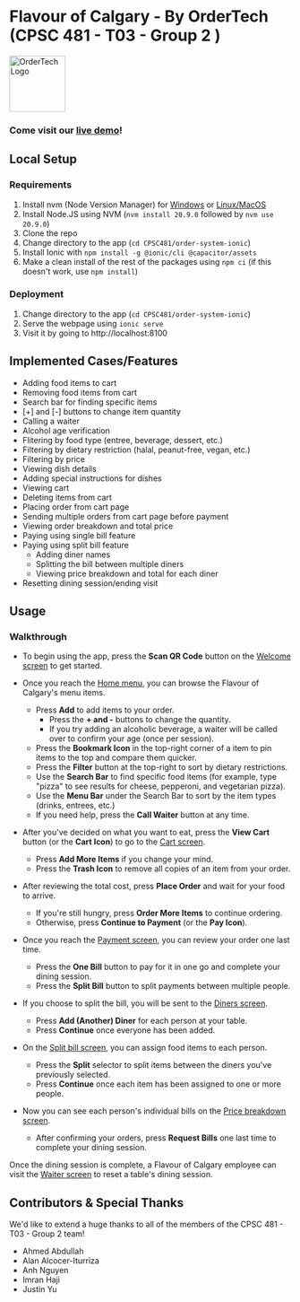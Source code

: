 # Flavour of Calgary - By OrderTech (CPSC 481 - T03 - Group 2 )

<a target="_blank" href="https://flavour-of-calgary.vercel.app/">
    <img src="https://flavour-of-calgary.vercel.app/assets/ordertechlogo-8c41d2f3.png" width="100" height="100" alt="OrderTech Logo" />
</a>

### Come visit our **[live demo](https://flavour-of-calgary.vercel.app/)**!



## Local Setup

### Requirements

1. Install nvm (Node Version Manager) for [Windows](https://github.com/coreybutler/nvm-windows) or [Linux/MacOS](https://github.com/nvm-sh/nvm)
2. Install Node.JS using NVM (`nvm install 20.9.0` followed by `nvm use 20.9.0`)
3. Clone the repo
4. Change directory to the app (`cd CPSC481/order-system-ionic`)
5. Install Ionic with `npm install -g @ionic/cli @capacitor/assets`
6. Make a clean install of the rest of the packages using `npm ci` (if this doesn't work, use `npm install`)


### Deployment
1. Change directory to the app (`cd CPSC481/order-system-ionic`)
2. Serve the webpage using `ionic serve`
3. Visit it by going to http://localhost:8100

## Implemented Cases/Features

* Adding food items to cart
* Removing food items from cart
* Search bar for finding specific items
* [+] and [-] buttons to change item quantity
* Calling a waiter
* Alcohol age verification
* Flitering by food type (entree, beverage, dessert, etc.)
* Filtering by dietary restriction (halal, peanut-free, vegan, etc.)
* Filtering by price
* Viewing dish details
* Adding special instructions for dishes
* Viewing cart
* Deleting items from cart
* Placing order from cart page
* Sending multiple orders from cart page before payment
* Viewing order breakdown and total price
* Paying using single bill feature
* Paying using split bill feature
  * Adding diner names
  * Splitting the bill between multiple diners
  * Viewing price breakdown and total for each diner
* Resetting dining session/ending visit

## Usage

### Walkthrough

* To begin using the app, press the **Scan QR Code** button on the [Welcome screen](https://flavour-of-calgary.vercel.app/) to get started.

* Once you reach the [Home menu](https://flavour-of-calgary.vercel.app/home), you can browse the Flavour of Calgary's menu items.
  * Press **Add** to add items to your order.
    * Press the **+ and -** buttons to change the quantity.
    * If you try adding an alcoholic beverage, a waiter will be called over to confirm your age (once per session).
  * Press the **Bookmark Icon** in the top-right corner of a item to pin items to the top and compare them quicker.
  * Press the **Filter** button at the top-right to sort by dietary restrictions.
  * Use the **Search Bar** to find specific food items (for example, type "pizza" to see results for cheese, pepperoni, and vegetarian pizza).
  * Use the **Menu Bar** under the Search Bar to sort by the item types (drinks, entrees, etc.)
  * If you need help, press the **Call Waiter** button at any time.

* After you've decided on what you want to eat, press the **View Cart** button (or the **Cart Icon**) to go to the [Cart screen](https://flavour-of-calgary.vercel.app/cart).
  * Press **Add More Items** if you change your mind.
  * Press the **Trash Icon** to remove all copies of an item from your order.

* After reviewing the total cost, press **Place Order** and wait for your food to arrive.
  * If you're still hungry, press **Order More Items** to continue ordering.
  * Otherwise, press **Continue to Payment** (or the **Pay Icon**).

* Once you reach the [Payment screen](https://flavour-of-calgary.vercel.app/pay), you can review your order one last time.
  * Press the **One Bill** button to pay for it in one go and complete your dining session.
  * Press the **Split Bill** button to split payments between multiple people.

* If you choose to split the bill, you will be sent to the [Diners screen](https://flavour-of-calgary.vercel.app/pay/add-diners).
  * Press **Add (Another) Diner** for each person at your table.
  * Press **Continue** once everyone has been added.

* On the [Split bill screen](https://flavour-of-calgary.vercel.app/pay/split-bill), you can assign food items to each person.
  * Press the **Split** selector to split items between the diners you've previously selected.
  * Press **Continue** once each item has been assigned to one or more people.

* Now you can see each person's individual bills on the [Price breakdown screen](https://flavour-of-calgary.vercel.app/pay/split-bill-breakdown).
  * After confirming your orders, press **Request Bills** one last time to complete your dining session.

Once the dining session is complete, a Flavour of Calgary employee can visit the [Waiter screen](https://flavour-of-calgary.vercel.app/waiter) to reset a table's dining session.



## Contributors & Special Thanks

We'd like to extend a huge thanks to all of the members of the CPSC 481 - T03 - Group 2 team!

* Ahmed Abdullah
* Alan Alcocer-Iturriza
* Anh Nguyen
* Imran Haji
* Justin Yu
